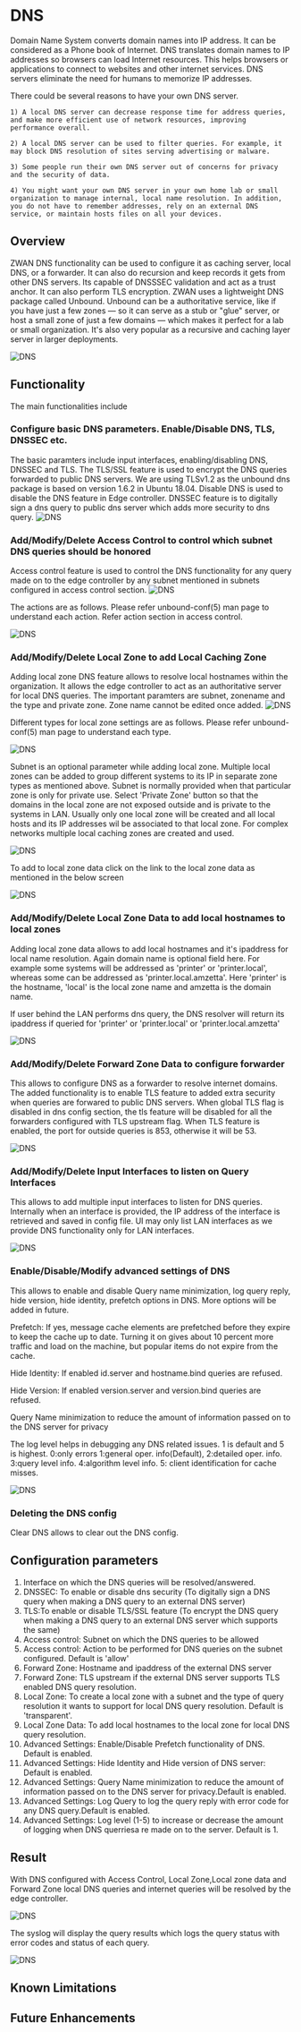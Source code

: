 # DNS 
Domain Name System converts domain names into IP address. It can be considered as a Phone book of Internet. DNS translates domain names to IP addresses so browsers can load Internet resources. This helps browsers or applications to connect to websites and other internet services. DNS servers eliminate the need for humans to memorize IP addresses.

There could be several reasons to have your own DNS server.

    1) A local DNS server can decrease response time for address queries, and make more efficient use of network resources, improving performance overall.

    2) A local DNS server can be used to filter queries. For example, it may block DNS resolution of sites serving advertising or malware.

    3) Some people run their own DNS server out of concerns for privacy and the security of data.

    4) You might want your own DNS server in your own home lab or small organization to manage internal, local name resolution. In addition, you do not have to remember addresses, rely on an external DNS service, or maintain hosts files on all your devices.

## Overview

ZWAN DNS functionality can be used to configure it as caching server, local DNS, or a forwarder. It can also do recursion and keep records it gets from other DNS servers. Its capable of DNSSSEC validation and act as a trust anchor. It can also perform TLS encryption. ZWAN uses a lightweight DNS package called Unbound.  Unbound can be a authoritative service, like if you have just a few zones — so it can serve as a stub or "glue" server, or host a small zone of just a few domains — which makes it perfect for a lab or small organization. It's also very popular as a recursive and caching layer server in larger deployments. 

![DNS](images/dns.png)
## Functionality

The main functionalities include

   ### Configure basic DNS parameters. Enable/Disable DNS, TLS, DNSSEC etc.

   The basic paramters include input interfaces, enabling/disabling DNS, DNSSEC and TLS. The TLS/SSL feature is used to encrypt the DNS queries forwarded to public DNS servers. We are using TLSv1.2 as the unbound dns package is based on version 1.6.2 in Ubuntu 18.04. Disable DNS is used to disable the DNS feature in Edge controller. DNSSEC feature is to digitally sign a dns query to public dns server which adds more security to dns query.
![DNS](images/dns-config-settings.png)
   ###  Add/Modify/Delete Access Control to control which subnet DNS queries should be honored

   Access control feature is used to control the DNS functionality for any query made on to the edge controller by any subnet mentioned in subnets configured in access control section. 
![DNS](images/access-control-settings.png)


   The actions are as follows. Please refer unbound-conf(5) man page to understand each action. Refer action section in access control.
   
![DNS](images/ac-action.png)
   ### Add/Modify/Delete Local Zone to add Local Caching Zone

   Adding local zone DNS feature allows to resolve local hostnames within the organization. It allows the edge controller to act as an authoritative server for local DNS queries. The important paramters are subnet, zonename and the type and private zone. Zone name cannot be edited once added.
   ![DNS](images/local-zone-settings.png)

   Different types for local zone settings are as follows. Please refer unbound-conf(5) man page to understand each type.

![DNS](images/lz-types.png)



   Subnet is an optional parameter while adding local zone. Multiple local zones can be added to group different systems to its IP in separate zone types as mentioned above. Subnet is normally provided when that particular zone is only for private use. Select 'Private Zone' button so that the domains in the local zone are not exposed outside and is private to the systems in LAN. Usually only one local zone will be created and all local hosts and its IP addresses wil be associated to that local zone. For complex networks multiple local caching zones are created and used.
   
![DNS](images/local-zone-settings-without-subnet.png)
   
   To add to local zone data click on the link to the local zone data as mentioned in the below screen

![DNS](images/local-zone-data-link.png)

   ### Add/Modify/Delete Local Zone Data to add local hostnames to local zones

   Adding local zone data allows to add local hostnames and it's ipaddress for local name resolution. Again domain name is optional field here. For example some systems will be addressed as 'printer' or 'printer.local', whereas some can be addressed as 'printer.local.amzetta'. Here 'printer' is the hostname, 'local' is the local zone name and amzetta is the domain name.

   If user behind the LAN performs dns query, the DNS resolver will return its ipaddress if queried for 'printer' or 'printer.local' or 'printer.local.amzetta'

![DNS](images/local-zone-data-settings.png)
   ### Add/Modify/Delete Forward Zone Data to configure forwarder
   
   This allows to configure DNS as a forwarder to resolve internet domains. The added functionality is to enable TLS feature to added extra security when queries are forwared to public DNS servers. When global TLS flag is disabled in dns config section, the tls feature will be disabled for all the forwarders configured with TLS upstream flag. When TLS feature is enabled, the port for outside queries is 853, otherwise it will be 53.

![DNS](images/forward-zone-settings.png)
   ### Add/Modify/Delete Input Interfaces to listen on Query Interfaces

   This allows to add multiple input interfaces to listen for DNS queries. Internally when an interface is provided, the IP address of the interface is retrieved and saved in config file. UI may only list LAN interfaces as we provide DNS functionality only for LAN interfaces.

![DNS](images/dns-config-input-interface-settings.png)
   ###  Enable/Disable/Modify advanced settings of DNS 

   This allows to enable and disable Query name minimization, log query reply, hide version, hide identity, prefetch options in DNS. More options will be added in future.

   Prefetch: If  yes, message cache elements are prefetched before they expire to keep the cache up to date. Turning it on gives about 10       percent more traffic  and load on the machine, but popular items do not expire from the cache.
   
   Hide Identity: If enabled id.server and hostname.bind queries are refused.
   
   Hide Version:  If enabled version.server and version.bind queries are refused.
   
   Query Name minimization to reduce the amount of information passed on to the DNS server for privacy

   The log level helps in debugging any DNS related issues. 1 is default and 5 is highest.
   0:only errors
   1:general oper. info(Default),
   2:detailed oper. info.
   3:query level info.
   4:algorithm level info.
   5: client identification for cache misses.

![DNS](images/advanced-settings.png)
   ###  Deleting the DNS config

   Clear DNS allows to clear out the DNS config.
## Configuration parameters

1) Interface on which the DNS queries will be resolved/answered.
2) DNSSEC: To enable or disable dns security (To digitally sign a DNS query when making a DNS query to an external DNS server)
3) TLS:To enable or disable TLS/SSL feature (To encrypt the DNS query when making a DNS query to an external DNS server which supports the same)
4) Access control:  Subnet on which the DNS queries to be allowed
5) Access control:  Action to be performed for DNS queries on the subnet configured. Default is 'allow'
6) Forward Zone: Hostname and ipaddress of the external DNS server
7) Forward Zone: TLS upstream if the external DNS server supports TLS enabled DNS query resolution.
8) Local Zone: To create a local zone with a subnet and the type of query resolution it wants to support for local DNS query resolution. Default is 'transparent'.
9) Local Zone Data: To add local hostnames to the local zone for local DNS query resolution.
10) Advanced Settings: Enable/Disable Prefetch functionality of DNS. Default is enabled.
11) Advanced Settings: Hide Identity and Hide version of DNS server: Default is enabled.
12) Advanced Settings: Query Name minimization to reduce the amount of information passed on to the DNS server for privacy.Default is enabled.
13) Advanced Settings: Log Query to log the query reply with error code for any DNS query.Default is enabled.
14) Advanced Settings: Log level (1-5) to increase or decrease the amount of logging when DNS querriesa re made on to the server. Default is 1.

## Result

With DNS configured with Access Control, Local Zone,Local zone data  and Forward Zone local DNS queries and internet queries will be resolved by the edge controller.

![DNS](images/dns.png)

The syslog will display the query results which logs the query status with error codes and status of each query.

![DNS](images/dns-log-qery-resolution.png)

## Known Limitations

## Future Enhancements
